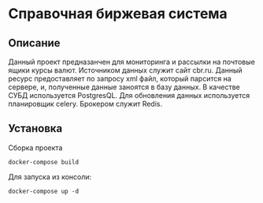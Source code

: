 # Справочная биржевая система
## Описание
Данный проект предназанчен для мониторинга и рассылки на почтовые ящики курсы валют. Источником данных служит сайт cbr.ru. 
Данный ресурс предоставляет по запросу xml файл, который парсится на сервере, и, полученные данные заноятся в базу данных. 
В качестве СУБД используется PostgresQL. Для обновления данных используется планировщик celery. Брокером служит Redis.

## Установка
Сборка проекта
```commandline
docker-compose build
```

Для запуска из консоли:
```commandline
docker-compose up -d
```